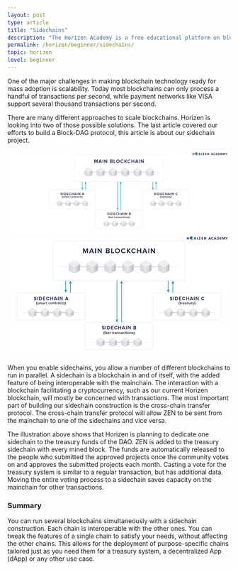 ```yaml
---
layout: post
type: article
title: "Sidechains"
description: "The Horizen Academy is a free educational platform on blockchain technology, cryptocurrency, and privacy. In this article we explain what sidechains are, and how they can improve blockchain ecosystems, at a beginner level."
permalink: /horizen/beginner/sidechains/
topic: horizen
level: beginner
---
```


One of the major challenges in making blockchain technology ready for mass adoption is scalability. Today most blockchains can only process a handful of transactions per second, while payment networks like VISA support several thousand transactions per second.

There are many different approaches to scale blockchains. Horizen is looking into two of those possible solutions. The last article covered our efforts to build a Block-DAG protocol, this article is about our sidechain project.

![Sidechains](/assets/post_files/horizen/beginner/sidechains/sidechains_D.jpg)
![Sidechains](/assets/post_files/horizen/beginner/sidechains/sidechains_M.jpg)

When you enable sidechains, you allow a number of different blockchains to run in parallel. A sidechain is a blockchain in and of itself, with the added feature of being interoperable with the mainchain. The interaction with a blockchain facilitating a cryptocurrency, such as our current Horizen blockchain, will mostly be concerned with transactions. The most important part of building our sidechain construction is the cross-chain transfer protocol. The cross-chain transfer protocol will allow ZEN to be sent from the mainchain to one of the sidechains and vice versa.

The illustration above shows that Horizen is planning to dedicate one sidechain to the treasury funds of the DAO. ZEN is added to the treasury sidechain with every mined block. The funds are automatically released to the people who submitted the approved projects once the community votes on and approves the submitted projects each month. Casting a vote for the treasury system is similar to a regular transaction, but has additional data. Moving the entire voting process to a sidechain saves capacity on the mainchain for other transactions.

### Summary

You can run several blockchains simultaneously with a sidechain construction. Each chain is interoperable with the other ones. You can tweak the features of a single chain to satisfy your needs, without affecting the other chains. This allows for the deployment of purpose-specific chains tailored just as you need them for a treasury system, a decentralized App (dApp) or any other use case.
